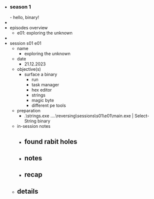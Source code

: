 - <h3>season 1</h3>
	- hello, binary!
-
- episodes overview
	- e01: exploring the unknown
-
- session s01 e01
	- name
		- exploring the unknown
	- date
		- 21.12.2023
	- objective(s)
		- surface a binary
			- run
			- task manager
			- hex editor
			- strings
			- magic byte
			- different pe tools
	- preparation
		- .\strings.exe ..\..\reversing\sessions\s01\e01\main.exe | Select-String binary
	- in-session notes
		- found rabit holes
			-
		- notes
			-
		- recap
			-
	- details
		-